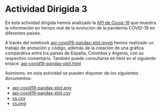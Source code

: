 # Actividad Dirigida 3
En esta actividad dirigida hemos analizado la [API de Covid-19](https://covid19api.com/#subscribe "API Covid") que muestra la información en tiempo real de la evolución de la pandemia COVID-19 en diferentes países.

A través del notebook [api-covid19-pandas-plot.ipynb](api-covid19-pandas-plot.ipynb "notebook ad3") hemos realizado un trabajo de anotación y código, además de la creación de una gráfica comparativa entre los países de España, Colombia y Argenia, con su respectivo comentario. También puede consultarse en html en el siguiente enlace: [api-covid19-pandas-plot.html](https://nebrijas.github.io/periodismodedatos-agarrotes/api-covid19-pandas-plot.html "notebook ad3")

Asimismo, en esta actividad se pueden disponer de los siguientes documentos:
- [api-covid19-pandas-plot.png](api-covid19-pandas-plot.png)
- [api-covid19-pandas-plot.csv](api-covid19-pandas-plot.csv)
- [vs.csv](vs.csv)
- [vs.png](vs.png)

